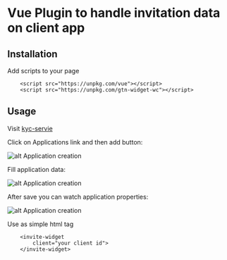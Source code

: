 # Vue Plugin to handle invitation data on client app

## Installation
Add scripts to your page 
```
    <script src="https://unpkg.com/vue"></script>
    <script src="https://unpkg.com/gtn-widget-wc"></script>
```

## Usage
Visit [kyc-servie](https://test.id.gtn.ee)

Click on Applications link and then add button:

![alt Application creation](img/applications.png)

Fill application data:

![alt Application creation](img/add_app.png)

After save you can watch application properties:

![alt Application creation](img/client.png)

Use as simple html tag

````
    <invite-widget 
        client="your client id">
    </invite-widget>
````
